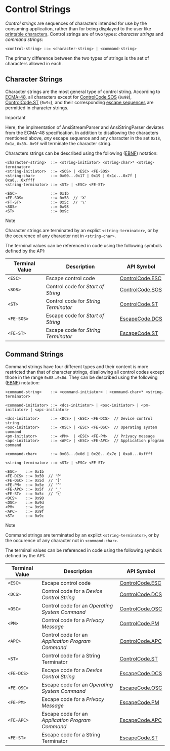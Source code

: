 # Control Strings

*Control strings* are sequences of characters intended for use by the consuming application, rather than for being displayed to the user like [printable characters](PrintableCharacters.md). Control strings are of two types: *character strings* and *command strings*:

```ebnf
<control-string> ::= <character-string> | <command-string>
```

The primary difference between the two types of strings is the set of characters allowed in each.

## Character Strings

Character strings are the most general type of control string. According to [ECMA-48](References.md#ecma-48), all characters except for [ControlCode.SOS](xref:Microlithix.Text.Ansi.ControlCode.SOS) (`0x98`), [ControlCode.ST](xref:Microlithix.Text.Ansi.ControlCode.ST) (`0x9c`), and their corresponding [escape sequences](EscapeSequences.md#fe-escape-sequences) are permitted in character strings.

> [!IMPORTANT]
> Here, the implmentation of AnsiStreamParser and AnsiStringParser deviates from the ECMA-48 specification. In addition to disallowing the characters mentioned above, *any* escape sequence and any character in the set `0x18`, `0x1a`, `0x80`...`0x9f` will terminate the character string.

Characters strings can be described using the following ([EBNF](Notation.md#extended-backus-naur-form)) notation:

```ebnf
<character-string>  ::= <string-initiator> <string-char>* <string-terminator>
<string-initiator>  ::= <SOS> | <ESC> <FE-SOS>
<string-char>       ::= 0x00...0x17 | 0x19 | 0x1c...0x7f | 0xa0...0xffff
<string-terminator> ::= <ST> | <ESC> <FE-ST>

<ESC>               ::= 0x1b
<FE-SOS>            ::= 0x58  // 'X'
<FT-ST>             ::= 0x5c  // '\'
<SOS>               ::= 0x98
<ST>                ::= 0x9c
```

> [!Note]
> Character strings are terminated by an explict `<string-terminator>`, or by the occurence of any character not in `<string-char>`.

The terminal values can be referenced in code using the following symbols defined by the API:

Terminal Value | Description                       | API Symbol
-------------- | ----------------------------------| ----------
`<ESC>`    | Escape control code                   | [ControlCode.ESC](xref:Microlithix.Text.Ansi.ControlCode.ESC)
`<SOS>`    | Control code for *Start of String*    | [ControlCode.SOS](xref:Microlithix.Text.Ansi.ControlCode.SOS)
`<ST>`     | Control code for *String Terminator*  | [ControlCode.ST](xref:Microlithix.Text.Ansi.ControlCode.ST)
`<FE-SOS>` | Escape code for *Start of String*     | [EscapeCode.DCS](xref:Microlithix.Text.Ansi.EscapeCode.DCS)
`<FE-ST>`  | Escape code for *String Terminator*   | [EscapeCode.ST](xref:Microlithix.Text.Ansi.EscapeCode.ST)

## Command Strings

Command strings have four different types and their content is more restricted than that of character strings, disallowing all control codes except those in the range `0x08`...`0x0d`. They can be described using the following ([EBNF](Notation.md#extended-backus-naur-form)) notation:

```ebnf
<command-string>    ::= <command-initiator> | <command-char>* <string-terminator>

<command-initiator> ::= <dcs-initiator> | <osc-initiator> | <pm-initiator> | <apc-initiator>

<dcs-initiator>     ::= <DCS> | <ESC> <FE-DCS>  // Device control string
<osc-initiator>     ::= <OSC> | <ESC> <FE-OSC>  // Operating system command
<pm-initiator>      ::= <PM>  | <ESC> <FE-PM>   // Privacy message
<apc-initiator>     ::= <APC> | <ESC> <FE-APC>  // Application program command

<command-char>      ::= 0x08...0x0d | 0x20...0x7e | 0xa0...0xffff

<string-terminator> ::= <ST> | <ESC> <FE-ST>

<ESC>    ::= 0x1b
<FE-DCS> ::= 0x50  // 'P'
<FE-OSC> ::= 0x5d  // ']'
<FE-PM>  ::= 0x5e  // '^'
<FE-APC> ::= 0x5f  // '_'
<FE-ST>  ::= 0x5c  // '\'
<DCS>    ::= 0x90
<OSC>    ::= 0x9d
<PM>     ::= 0x9e
<APC>    ::= 0x9f
<ST>     ::= 0x9c
```

> [!Note]
> Command strings are terminated by an explict `<string-terminator>`, or by the occurence of any character not in `<command-char>`.

The terminal values can be referenced in code using the following symbols defined by the API:

Terminal Value | Description                                   | API Symbol
-------------- | --------------------------------------------- | ----------
`<ESC>`    | Escape control code                               | [ControlCode.ESC](xref:Microlithix.Text.Ansi.ControlCode.ESC)
`<DCS>`    | Control code for a *Device Control String*        | [ControlCode.DCS](xref:Microlithix.Text.Ansi.ControlCode.DCS)
`<OSC>`    | Control code for an *Operating System Command*    | [ControlCode.OSC](xref:Microlithix.Text.Ansi.ControlCode.OSC)
`<PM>`     | Control code for a *Privacy Message*              | [ControlCode.PM](xref:Microlithix.Text.Ansi.ControlCode.PM)
`<APC>`    | Control code for an *Application Program Command* | [ControlCode.APC](xref:Microlithix.Text.Ansi.ControlCode.APC)
`<ST>`     | Control code for a String Terminator              | [ControlCode.ST](xref:Microlithix.Text.Ansi.ControlCode.ST)
`<FE-DCS>` | Escape code for a *Device Control String*         | [EscapeCode.DCS](xref:Microlithix.Text.Ansi.EscapeCode.DCS)
`<FE-OSC>` | Escape code for an *Operating System Command*     | [EscapeCode.OSC](xref:Microlithix.Text.Ansi.EscapeCode.OSC)
`<FE-PM>`  | Escape code for a *Privacy Message*               | [EscapeCode.PM](xref:Microlithix.Text.Ansi.EscapeCode.PM)
`<FE-APC>` | Escape code for an *Application Program Command*  | [EscapeCode.APC](xref:Microlithix.Text.Ansi.EscapeCode.APC)
`<FE-ST>`  | Escape code for a String Terminator               | [EscapeCode.ST](xref:Microlithix.Text.Ansi.EscapeCode.ST)
